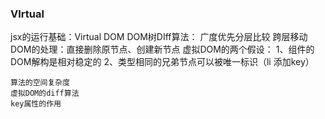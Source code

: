 ### VIrtual
jsx的运行基础：Virtual DOM
    DOM树DIff算法： 广度优先分层比较
    跨层移动DOM的处理：直接删除原节点、创建新节点
    虚拟DOM的两个假设：
        1、组件的DOM解构是相对稳定的
        2、类型相同的兄弟节点可以被唯一标识（li 添加key）

    算法的空间复杂度
    虚拟DOM的diff算法
    key属性的作用

    